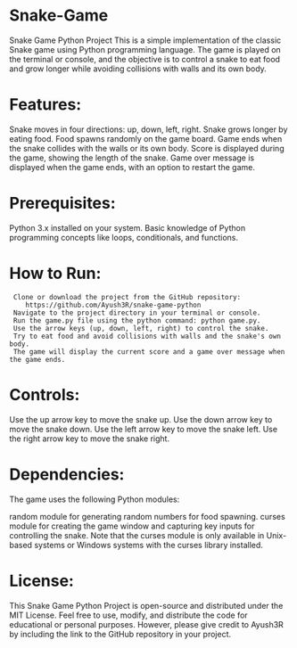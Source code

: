 # Snake-Game
Snake Game Python Project
This is a simple implementation of the classic Snake game using Python programming language. 
The game is played on the terminal or console, and the objective is to control a snake to 
eat food and grow longer while avoiding collisions with walls and its own body.

# Features:
  Snake moves in four directions: up, down, left, right.
  Snake grows longer by eating food.
  Food spawns randomly on the game board.
  Game ends when the snake collides with the walls or its own body.
  Score is displayed during the game, showing the length of the snake.
  Game over message is displayed when the game ends, with an option to restart the game.

# Prerequisites:
  Python 3.x installed on your system.
  Basic knowledge of Python programming concepts like loops, conditionals, and functions.

# How to Run:
     Clone or download the project from the GitHub repository: 
        https://github.com/Ayush3R/snake-game-python
     Navigate to the project directory in your terminal or console.
     Run the game.py file using the python command: python game.py.
     Use the arrow keys (up, down, left, right) to control the snake.
     Try to eat food and avoid collisions with walls and the snake's own body.
     The game will display the current score and a game over message when the game ends.

# Controls:
  Use the up arrow key to move the snake up.
  Use the down arrow key to move the snake down.
  Use the left arrow key to move the snake left.
  Use the right arrow key to move the snake right.

# Dependencies:
The game uses the following Python modules:

   random module for generating random numbers for food spawning.
   curses module for creating the game window and capturing key inputs 
      for controlling the snake. Note that the curses module is only available 
      in Unix-based systems or Windows systems with the curses library installed.

# License:
This Snake Game Python Project is open-source and distributed under the MIT License.
Feel free to use, modify, and distribute the code for educational or personal purposes.
However, please give credit to Ayush3R by including the link to the GitHub repository in your project.

